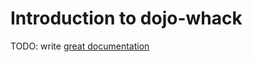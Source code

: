 # Introduction to dojo-whack

TODO: write [great documentation](http://jacobian.org/writing/great-documentation/what-to-write/)
